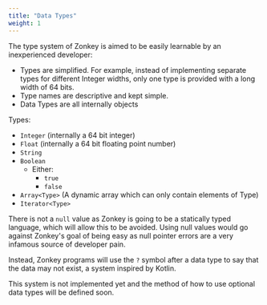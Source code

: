 ```yaml
---
title: "Data Types"
weight: 1
---
```


The type system of Zonkey is aimed to be easily learnable by an inexperienced developer:

- Types are simplified. For example, instead of implementing separate types for different Integer widths, only one type is provided with a long width of 64 bits.
- Type names are descriptive and kept simple.
- Data Types are all internally objects

Types:
- `Integer` (internally a 64 bit integer)
- `Float` (internally a 64 bit floating point number)
- `String`
- `Boolean`
	- Either:
		- `true`
		- `false`
- `Array<Type>` (A dynamic array which can only contain elements of Type)
- `Iterator<Type>`

There is not a `null` value as Zonkey is going to be a statically typed language, which will allow this to be avoided. Using null values would go against Zonkey's goal of being easy as null pointer errors are a very infamous source of developer pain.

Instead, Zonkey programs will use the `?` symbol after a data type to say that the data may not exist, a system inspired by Kotlin.

This system is not implemented yet and the method of how to use optional data types will be defined soon.
